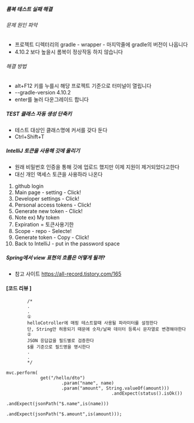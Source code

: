 #####  롬복 테스트 실패 해결
###### 문제 원인 파악
+ 프로젝트 디렉터리의 gradle - wrapper - 마지막줄에 gradle의 버전이 나옵니다
+ 4.10.2 보다 높을시 롬복이 정상작동 하지 않습니다
###### 해결 방법
+ alt+F12 키를 누를시 해당 프로젝트 기준으로 터미널이 열립니다
+ --gradle-version 4.10.2
+ enter를 눌러 다운그레이드 합니다

##### TEST 클래스 자동 생성 단축키
+ 테스트 대상인 클래스명에 커서를 갖다 둔다
+ Ctrl+Shift+T

##### IntelliJ 토큰을 사용해 깃에 올리기

+ 원래 비밀번호 인증을 통해 깃에 업로드 했지만 이제 지원이 제거되었다고한다
+ 대신 개인 액세스 토큰을 사용하라 나온다

1. github login
2. Main page - setting - Click!
3. Developer settings - Click!
4. Personal access tokens - Click!
5. Generate new token - Click!
6. Note ex) My token
7. Expiration = 토큰사용기한
8. Scope - repo - Selecte!
9. Generate token - Copy - Click!
10. Back to IntelliJ - put in the password space

##### Spring에서 view 표현의 흐름은 어떻게 될까?
+ 참고 사이트
https://all-record.tistory.com/165

#### [코드 리뷰 ]

```
        /*
        .
        .
        ①
        helloCotroller에 매핑 테스트할때 사용될 파라미터를 설정한다
        단, String만 허용되기 때문에 숫자/날짜 데이터 등록시 문자열로 변경해야한다
        ②
        JSON 응답값을 필드별로 검증한다
        $를 기준으로 필드명을 명시한다
        .
        .
        */

mvc.perform(
             get("/hello/dto")
                     .param("name", name)
                     .param("amount", String.valueOf(amount)))
                                        .andExpect(status().isOk())
                                        .andExpect(jsonPath("$.name",is(name)))
                                        .andExpect(jsonPath("$.amount",is(amount)));
```